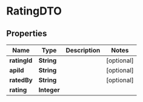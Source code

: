 

# RatingDTO

## Properties

Name | Type | Description | Notes
------------ | ------------- | ------------- | -------------
**ratingId** | **String** |  |  [optional]
**apiId** | **String** |  |  [optional]
**ratedBy** | **String** |  |  [optional]
**rating** | **Integer** |  | 



